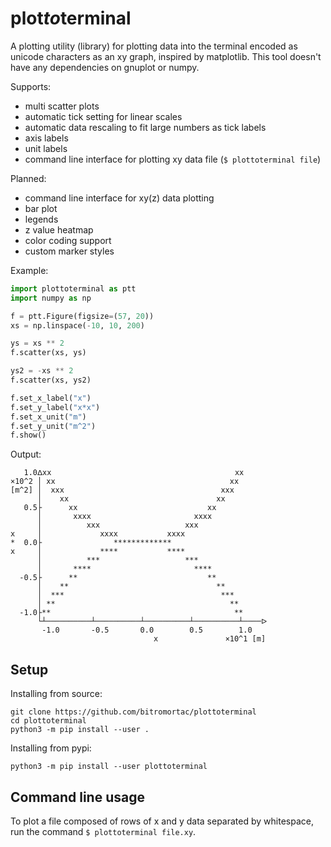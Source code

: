 # plot*to*terminal
A plotting utility (library) for plotting data into the terminal encoded as
unicode characters as an xy graph, inspired by matplotlib. This tool doesn't
have any dependencies on gnuplot or numpy.

Supports:
* multi scatter plots
* automatic tick setting for linear scales
* automatic data rescaling to fit large numbers as tick labels
* axis labels
* unit labels
* command line interface for plotting xy data file (`$ plottoterminal file`)

Planned:
* command line interface for xy(z) data plotting
* bar plot
* legends
* z value heatmap
* color coding support
* custom marker styles

Example:
```python
import plottoterminal as ptt
import numpy as np

f = ptt.Figure(figsize=(57, 20))
xs = np.linspace(-10, 10, 200)

ys = xs ** 2
f.scatter(xs, ys)

ys2 = -xs ** 2
f.scatter(xs, ys2)

f.set_x_label("x")
f.set_y_label("x*x")
f.set_x_unit("m")
f.set_y_unit("m^2")
f.show()
```

Output:
```
   1.0ᐃxx                                         xx     
×10^2 │ xx                                       xx      
[m^2] │  xxx                                   xxx       
      │    xx                                 xx         
   0.5├      xx                             xx           
      │       xxxx                       xxxx            
      │          xxx                   xxx               
x     │             xxxx           xxxx                  
*  0.0├                *************                     
x     │             ****           ****                  
      │          ***                   ***               
      │       ****                       ****            
  -0.5├      **                             **           
      │    **                                 **         
      │  ***                                   ***       
      │ **                                       **      
  -1.0├**                                         **     
      └┴──────────┴──────────┴──────────┴──────────┴────ᐅ
       -1.0       -0.5       0.0        0.5        1.0   
                                x               ×10^1 [m]
```

## Setup
Installing from source:

```shell script
git clone https://github.com/bitromortac/plottoterminal
cd plottoterminal
python3 -m pip install --user .
```

Installing from pypi:
```shell script
python3 -m pip install --user plottoterminal
```

## Command line usage
To plot a file composed of rows of x and y data separated by whitespace,
run the command `$ plottoterminal file.xy`.